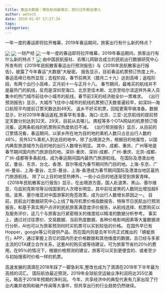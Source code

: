 ```yaml
---
title: 春运大数据：哪些航线最难买，旅行过年都去哪儿
author: wetech
date: 2019-01-07 17:27:34
tags: 
categories: 
---
```

一年一度的春运即将拉开帷幕，2019年春运期间，旅客出行有什么新的特点？
<!-- more -->
<img align="center" border="0" src="https://imgcdn.yicai.com/uppics/images/2019/01/87d9ed8cb17bef8c02aecc6f203e9d79.jpg" />
<img align="center" border="0" src="https://imgcdn.yicai.com/uppics/images/2019/01/cadccc8450f2b3f9249870d8d987d27b.jpg" />
一财产经
<img align="center" border="0" src="https://imgcdn.yicai.com/uppics/images/2019/01/ee456546f0bfd3c1b74750dd1b7bd629.jpg" />
一年一度的春运即将拉开帷幕，2019年春运期间，旅客出行有什么新的特点？
<img align="center" border="0" src="https://imgcdn.yicai.com/uppics/images/2019/01/a92d24a6108b2220a4cd8141f513e126.jpg" />
由中国民航报社、去哪儿网联合成立的民航出行数据研究中心所发布的《2019年民航散客春运出行预测报告》与《2018年民航散客出行报告》，披露了今年春运“大数据”大秘密。
报告显示，目前春运机票预订热度上升，春运高峰已有所显现；去程阶段，春节前两天（腊月二十九）达到高峰；返程阶段，有两个出行小高峰，正月初十一与正月十八。
春节期间，最难买的航线并不是最热门的航线，反而是深圳至海口、北京至佳木斯、北京至哈尔滨这样外来人员集中的热门城市前往中小城市的航线，春节前3天的经济舱全价一票难求。
《出行预测报告》显示，大城市飞往中小城市的航线机票预订天数普遍较早，如深圳—海口航班平均提前订票天数达到49天。
返乡不好买机票，回程更需早做准备。数据显示，针对2019年春运返程,旅客早有准备，海口-北京、三亚-北京航线的提前预定天数分别达到32天、29天，目前从去哪儿、携程等多个OTA网站的机票预订情况看，这两条航线的机票购买热度依旧不减。
《出行预测报告》显示，从目前的订票情况看，春运期间，以家乡所在地为目的地的乘机人数只占总出行人数的48%，另外52%乘机人到达目的地中，除了出境游之外，根据目的地属性，以国内典型旅游城市为目的地的出行人数增长明显。
其中，成都、重庆、广州等地是春节期间国内热门旅游目的地。深圳-重庆、深圳-成都、广州-重庆、北京-成都、广州-成都等多条航线，成为春运期间国内最热门旅游航线。
在国际及港澳台地区，曼谷、东京、台北、香港、首尔等成为春节期间热门目的地。上海-东京、广州-曼谷、上海-曼谷、北京-曼谷、上海-香港成为春节期间国际及港澳台地区最热门旅游航线。
除了以上目的地受热捧外，一些小众目的地逐渐受到旅客青睐。
《2018年民航散客出行报告》显示，在出境游方面，国人赴波黑、黑山、塞尔维亚、乌兹别克斯坦等沿线国家的人次增长明显，其中前往波黑的人数同比增加超6倍。波黑、塞尔维亚对中国游客的免签政策，成为出行人数增长原因之一。
目前，民航出行数据研究中心上线了每月机票价格指数报告、特殊节日民航出行预测报告，和基于真实用户点评的民航旅客满意度评价报告，从航线选择、机票购买以及服务评价，这几个与旅客出行紧密相关的维度给以精准的数据分析参考。
事实上，通过对过往票价、交易数据、当前热度数据、各种价格影响因素等大量数据进行分析，AI也可以为旅客预测何时买机票可以买到较低的价格。
在国外早已有Hopper，google等公司提供产品，而在国内则是去年10月正式推出的「蜻蜓旅行」APP，通过掌握上百亿的国内历史价格数据和其他维度的数据，且已经与多家主流的OTA建立合作关系，这套AI的购买或等待建议，可为旅客节省约20％的费用。在95％的情况下，根据价格预测的建议，旅客可以买到更便宜的、或者至少与初始搜索时价格一样的机票。
 
 
高速发展的滴滴在2018年踩了一脚急刹车,整改也成为了滴滴在2018年下半年最为高频的词汇。
国际航协最近预测，2019年全球航空运输业净利润将达355亿美元，略高于2018年预期的净利润。
今年，共享经济中的典型代表有几家出现了行业内兼并收购和破产传闻等大事件，但共享出行的行业趋势仍然继续。
